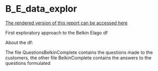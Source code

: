 # B_E_data_explor

[The rendered version of this report can be accessed here](https://rpubs.com/Luis-VAR/597679) 

First exploratory approach to the Belkin Elago df

About the df:

The file QuestionsBelkinComplete contains the questions made to the customers, the other file BelkinComplete contains the answers to the questions formulated


